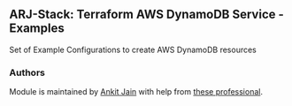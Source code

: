 ## ARJ-Stack: Terraform AWS DynamoDB Service - Examples

Set of Example Configurations to create AWS DynamoDB resources


### Authors

Module is maintained by [Ankit Jain](https://github.com/ankit-jn) with help from [these professional](https://github.com/arjstack/terraform-aws-examples/graphs/contributors).